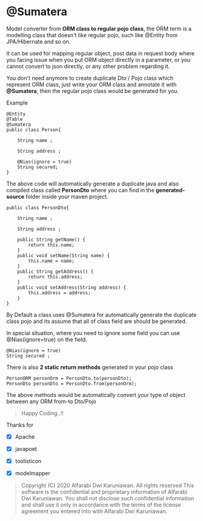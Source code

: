 

# @Sumatera

Model converter from **ORM class to regular pojo class**, the ORM term is a modelling class that doesn't like regular pojo, such like @Entity from JPA/Hibernate and so on.

It can be used for mapping regular object, post data in request body where you facing issue when you put ORM object directly in a parameter, or you cannot convert to json directly, or any other problem regarding it.

You don't need anymore to create duplicate Dto / Pojo class which represent ORM class, just write your ORM class and annotate it with **@Sumatera**, then the regular pojo class would be generated for you.

Example

	@Entity
	@Table
	@Sumatera
    public class Person{
    
	    String name ;
	
	    String address ;
	
	    @Nias(ignore = true)
	    String secured;
    }

The above code will automatically generate a duplicate java and also compiled class called **PersonDto** where you can find in the **generated-source** folder inside your maven project.

    public class PersonDto{
	
	    String name ;
	
	    String address ;
	
	    public String getName() {  
		    return this.name;  
	    }
	    public void setName(String name) {  
		    this.name = name;  
	    }
	    public String getAddress() {  
		    return this.address;  
	    }
	    public void setAddress(String address) {  
		    this.address = address;  
	    }
    }

By Default a class uses @Sumatera for automatically generate the duplicate class pojo and its assume that all of class field are should be generated. 

In special situation, where you need to ignore some field you can use @Nias(ignore=true) on the field.

    @Nias(ignore = true)
    String secured ;

There is also **2 static return methods** generated in your pojo class

    PersonORM personOrm = PersonDto.to(personDto);
    PersonDto personDto = PersonDto.from(personOrm);
    
The above methods would be automatically convert your type of object between any ORM from-to Dto/Pojo

> Happy Coding..!!

Thanks for

 - [x] Apache
 - [x] javapoet
 - [x] toolisticon
 - [x] modelmapper
 

> Copyright (C) 2020 Alfarabi Dwi Karuniawan. All rights reserved This
> software is the confidential and proprietary information of Alfarabi
> Dwi Karuniawan. You shall not disclose such confidential information
> and shall use it only in accordance with the terms of the license
> agreement you entered into with Alfarabi Dwi Karuniawan.
